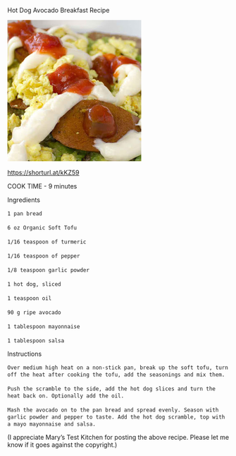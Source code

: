  Hot Dog Avocado Breakfast Recipe

 ![Hotdog Avocado Breakfast](https://github.com/ywangnccu/ywang/blob/main/images/hotdogbreakfast.jpg)

 https://shorturl.at/kKZ59


COOK TIME - 9 minutes


Ingredients

    1 pan bread

    6 oz Organic Soft Tofu

    1/16 teaspoon of turmeric

    1/16 teaspoon of pepper

    1/8 teaspoon garlic powder

    1 hot dog, sliced

    1 teaspoon oil

    90 g ripe avocado

    1 tablespoon mayonnaise

    1 tablespoon salsa

 
Instructions

    Over medium high heat on a non-stick pan, break up the soft tofu, turn off the heat after cooking the tofu, add the seasonings and mix them.

    Push the scramble to the side, add the hot dog slices and turn the heat back on. Optionally add the oil.

    Mash the avocado on to the pan bread and spread evenly. Season with garlic powder and pepper to taste. Add the hot dog scramble, top with a mayo mayonnaise and salsa.


(I appreciate Mary’s Test Kitchen for posting the above recipe. Please let me know if it goes against the copyright.)
